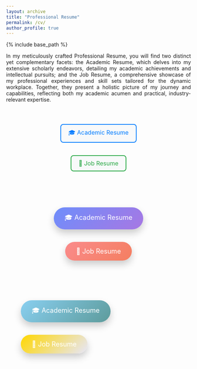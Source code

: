 ```yaml
---
layout: archive
title: "Professional Resume"
permalink: /cv/
author_profile: true
---
```





{% include base_path %}



<style>
    .justify-text {
        text-align: justify;
        text-justify: inter-word;
    }
</style>

<div class="justify-text">
    <p>In my meticulously crafted Professional Resume, you will find two distinct yet complementary facets: the Academic Resume, which delves into my extensive scholarly endeavors, detailing my academic achievements and intellectual pursuits; and the Job Resume, a comprehensive showcase of my professional experiences and skill sets tailored for the dynamic workplace. Together, they present a holistic picture of my journey and capabilities, reflecting both my academic acumen and practical, industry-relevant expertise.</p>
</div>



<div style="text-align: center; padding: 20px;">

  <a href="https://kantrum.github.io/huangjiongtao.github.io/publication/academic-cv" 
     style="background-color: #f8f9fa; /* Very Light Grey */
            color: #007bff; /* Blue */
            padding: 10px 20px;
            margin: 10px;
            font-size: 16px;
            text-decoration: none;
            display: inline-block;
            border: 2px solid #007bff; /* Blue Border */
            border-radius: 8px;
            transition: background-color 0.3s, color 0.3s;">
    🎓 Academic Resume
  </a>

  <a href="https://kantrum.github.io/huangjiongtao.github.io/publication/job-cv" 
     style="background-color: #f8f9fa; /* Very Light Grey */
            color: #28a745; /* Green */
            padding: 10px 20px;
            margin: 10px;
            font-size: 16px;
            text-decoration: none;
            display: inline-block;
            border: 2px solid #28a745; /* Green Border */
            border-radius: 8px;
            transition: background-color 0.3s, color 0.3s;">
    💼 Job Resume
  </a>

</div>




<div style="text-align: center; padding: 30px;">

  <a href="https://kantrum.github.io/huangjiongtao.github.io/publication/academic-cv"
     style="display: inline-block;
            padding: 15px 30px;
            margin: 10px;
            border-radius: 50px;
            color: white;
            font-size: 18px;
            text-decoration: none;
            background-image: linear-gradient(135deg, #6e8efb, #a777e3);
            box-shadow: 0 10px 20px rgba(0, 0, 0, 0.2);
            transition: transform 0.2s ease, box-shadow 0.3s ease;">
    🎓 Academic Resume
  </a>

  <a href="https://kantrum.github.io/huangjiongtao.github.io/publication/job-cv"
     style="display: inline-block;
            padding: 15px 30px;
            margin: 10px;
            border-radius: 50px;
            color: white;
            font-size: 18px;
            text-decoration: none;
            background-image: linear-gradient(135deg, #fa8b8b, #f47e60);
            box-shadow: 0 10px 20px rgba(0, 0, 0, 0.2);
            transition: transform 0.2s ease, box-shadow 0.3s ease;">
    💼 Job Resume
  </a>

</div>




<div style="padding: 30px; text-align: left;">

  <a href="https://kantrum.github.io/huangjiongtao.github.io/publication/academic-cv"
     style="display: inline-block;
            padding: 15px 30px;
            margin: 10px;
            border-radius: 50px;
            color: white;
            font-size: 18px;
            text-decoration: none;
            background-image: linear-gradient(135deg, #89CFF0, #5D9B9B); /* Harmonious Blue-Green Gradient */
            box-shadow: 0 10px 20px rgba(0, 0, 0, 0.2);
            transition: transform 0.2s ease, box-shadow 0.3s ease;">
    🎓 Academic Resume
  </a>

  <a href="https://kantrum.github.io/huangjiongtao.github.io/publication/job-cv"
     style="display: inline-block;
            padding: 15px 30px;
            margin: 10px;
            border-radius: 50px;
            color: white;
            font-size: 18px;
            text-decoration: none;
            background-image: linear-gradient(135deg, #FFD700, #E6E6FA); /* Soft Yellow-Lavender Gradient */
            box-shadow: 0 10px 20px rgba(0, 0, 0, 0.2);
            transition: transform 0.2s ease, box-shadow 0.3s ease;">
    💼 Job Resume
  </a>

</div>




